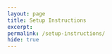```yaml
---
layout: page
title: Setup Instructions
excerpt: 
permalink: /setup-instructions/
hide: true
---
```

